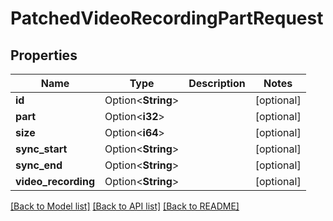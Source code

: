 # PatchedVideoRecordingPartRequest

## Properties

Name | Type | Description | Notes
------------ | ------------- | ------------- | -------------
**id** | Option<**String**> |  | [optional]
**part** | Option<**i32**> |  | [optional]
**size** | Option<**i64**> |  | [optional]
**sync_start** | Option<**String**> |  | [optional]
**sync_end** | Option<**String**> |  | [optional]
**video_recording** | Option<**String**> |  | [optional]

[[Back to Model list]](../README.md#documentation-for-models) [[Back to API list]](../README.md#documentation-for-api-endpoints) [[Back to README]](../README.md)



